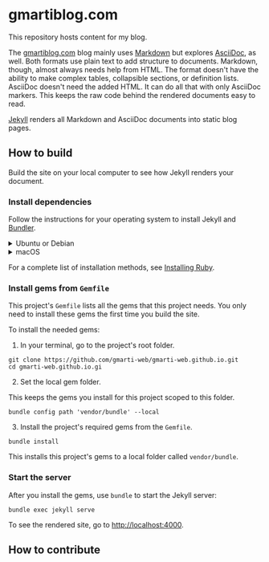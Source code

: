 # gmartiblog.com

This repository hosts content for my blog.

The [gmartiblog.com](https://gmartiblog.com) blog mainly uses [Markdown](https://commonmark.org/help/) but explores [AsciiDoc](https://asciidoc.org/), as well. Both formats use plain text to add structure to documents. Markdown, though, almost always needs help from HTML. The format doesn't have the ability to make complex tables, collapsible sections, or definition lists. AsciiDoc doesn't need the added HTML. It can do all that with only AsciiDoc markers. This keeps the raw code behind the rendered documents easy to read.

[Jekyll](https://jekyllrb.com/) renders all Markdown and AsciiDoc documents into static blog pages.

## How to build

Build the site on your local computer to see how Jekyll renders your document.

### Install dependencies

Follow the instructions for your operating system to install Jekyll and [Bundler](https://bundler.io/).

<details>
<summary>Ubuntu or Debian</summary>

To install Jekyll and Bundler on Ubuntu or Debian:

1. Install Ruby and prerequisites:

  ```console
  sudo apt-get install ruby-full build-essential zlib1g-dev
  ```

2. Add a gem installation directory for your user account to your `~/.bashrc` file.

  ```console
  echo 'export GEM_HOME="$HOME/gems"' >> ~/.bashrc
  echo 'export PATH="$PATH:$HOME/gems/bin"' >> ~/.bashrc
  source ~/.bashrc
  ```

3. Install Jekyll and Bundler.

  ```console
  gem install jekyll bundler
  ```

To learn more about installing Jekyll on Ubuntu, see [Jekyll on Ubuntu](https://jekyllrb.com/docs/installation/ubuntu/).

</details>

<details>
<summary>macOS</summary>

To install Jekyll and Bundler on macOS:

1. Install [HomeBrew](http://brew.sh/).

  ```console
  /bin/bash -c "$(curl -fsSL https://raw.githubusercontent.com/Homebrew/install/HEAD/install.sh)"
  ```

2. Install `chruby` and the latest Ruby version.

  ```console
  brew install chruby ruby-install
  ```

  ```console
  ruby-install ruby 3.4.1
  ```

3. Configure your shell to use `chruby`.

  ```console
  echo "source $(brew --prefix)/opt/chruby/share/chruby/chruby.sh" >> ~/.bash_profile
  echo "source $(brew --prefix)/opt/chruby/share/chruby/auto.sh" >> ~/.bash_profile
  echo "chruby ruby-3.4.1" >> ~/.bash_profile
  source ~/.bash_profile
  ```

4. Install Jekyll and Bundler

  ```console
  gem install jekyll bundler
  ```

To learn more about installing Jekyll on macOS, see [Jekyll on macOS](https://jekyllrb.com/docs/installation/macos/).

</details>

For a complete list of installation methods, see [Installing Ruby](https://www.ruby-lang.org/en/documentation/installation/).

### Install gems from `Gemfile`

This project's `Gemfile` lists all the gems that this project needs. You only need to install these gems the first time you build the site.

To install the needed gems:

1. In your terminal, go to the project's root folder.

  ```console
  git clone https://github.com/gmarti-web/gmarti-web.github.io.git
  cd gmarti-web.github.io.gi
  ```

2. Set the local gem folder.

  This keeps the gems you install for this project scoped to this folder.

  ```console
  bundle config path 'vendor/bundle' --local
  ```

3. Install the project's required gems from the `Gemfile`.

  ```console
  bundle install
  ```

This installs this project's gems to a local folder called `vendor/bundle`.

### Start the server

After you install the gems, use `bundle` to start the Jekyll server:

```console
bundle exec jekyll serve
```

To see the rendered site, go to [http://localhost:4000](http://localhost:4000).

## How to contribute


